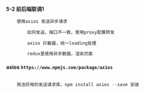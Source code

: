 #### 5-2 前后端联调1```jsx harmony    使用asios 发送异步请求                如何发送，端口不一致，使用proxy配置转发                axios 拦截器，统一loading处理                redux里使用异步数据，渲染页面 ```#### axios `https://www.npmjs.com/package/axios````jsx harmony    简洁好用的发送请求库，npm install axios --save 安装```